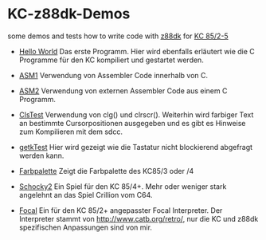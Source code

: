 # KC-z88dk-Demos
some demos and tests how to write code with [z88dk](https://github.com/z88dk/z88dk) for [KC 85/2-5](https://de.wikipedia.org/wiki/Kleincomputer_KC_85/2-4)

- [Hello World](HelloWorld/) 
Das erste Programm. Hier wird ebenfalls erläutert wie die C Programme für den KC kompiliert und gestartet werden.

- [ASM1](asm1/)
Verwendung von Assembler Code innerhalb von C.

- [ASM2](asm2/)
Verwendung von externen Assembler Code aus einem C Programm.

- [ClsTest](ClsTest/)
Verwendung von clg() und clrscr(). Weiterhin wird farbiger Text an bestimmte Cursorpositionen ausgegeben und es gibt es Hinweise zum Kompilieren mit dem sdcc.

- [getkTest](getkTest/)
Hier wird gezeigt wie die Tastatur nicht blockierend abgefragt werden kann.

- [Farbpalette](Farbpalette/)
Zeigt die Farbpalette des KC85/3 oder /4

- [Schocky2](Schocky2/)
Ein  Spiel für den KC 85/4+. Mehr oder weniger stark angelehnt an das Spiel Crillion vom C64.

- [Focal](Focal/)
Ein für den KC 85/2+ angepasster Focal Interpreter. Der Interpreter stammt von <http://www.catb.org/retro/>, nur die KC und z88dk spezifischen 
Anpassungen sind von mir.